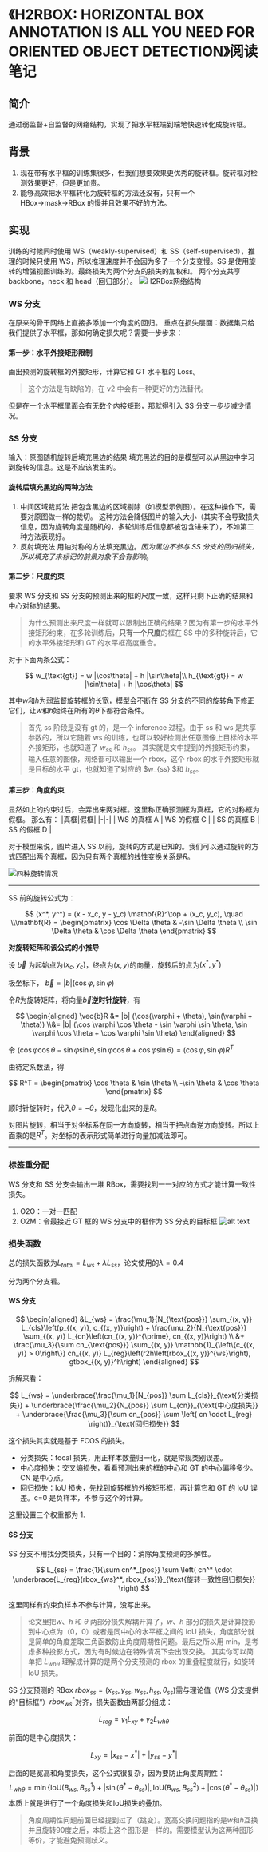 # 《H2RBOX: HORIZONTAL BOX ANNOTATION IS ALL YOU NEED FOR ORIENTED OBJECT DETECTION》阅读笔记

## 简介

通过弱监督+自监督的网络结构，实现了把水平框端到端地快速转化成旋转框。

## 背景

1. 现在带有水平框的训练集很多，但我们想要效果更优秀的旋转框。旋转框对检测效果更好，但是更加贵。
2. 能够高效把水平框转化为旋转框的方法还没有，只有一个 HBox→mask→RBox 的慢并且效果不好的方法。

## 实现

训练的时候同时使用 WS（weakly-supervised）和 SS（self-supervised），推理的时候只使用 WS，所以推理速度并不会因为多了一个分支变慢。SS 是使用旋转的增强视图训练的。最终损失为两个分支的损失的加权和。
两个分支共享 backbone，neck 和 head（回归部分）。
![H2RBox网络结构](../images/H2RBox.png)

### WS 分支

在原来的骨干网络上直接多添加一个角度的回归。
重点在损失层面：数据集只给我们提供了水平框，那如何确定损失呢？需要一步步来：

#### 第一步：水平外接矩形限制

画出预测的旋转框的外接矩形，计算它和 GT 水平框的 Loss。

> 这个方法是有缺陷的，在 v2 中会有一种更好的方法替代。

但是在一个水平框里面会有无数个内接矩形，那就得引入 SS 分支一步步减少情况。

### SS 分支

输入：原图随机旋转后填充黑边的结果
填充黑边的目的是模型可以从黑边中学习到旋转的信息。这是不应该发生的。

#### 旋转后填充黑边的两种方法

1. 中间区域裁剪法
   把包含黑边的区域剔除（如模型示例图）。在这种操作下，需要对原图做一样的裁切。
   这种方法会降低图片的输入大小（其实不会导致损失信息，因为旋转角度是随机的，多轮训练后信息都被包含进来了），不如第二种方法表现好。
2. 反射填充法
   用轴对称的方法填充黑边。_因为黑边不参与 SS 分支的回归损失，所以填充了未标记的前景对象不会有影响_。

#### 第二步：尺度约束

要求 WS 分支和 SS 分支的预测出来的框的尺度一致，这样只剩下正确的结果和中心对称的结果。

> 为什么预测出来尺度一样就可以限制出正确的结果？因为有第一步的水平外接矩形约束，在多轮训练后，**只有一个尺度**的框在 SS 中的多种旋转后，它的水平外接矩形和 GT 的水平框高度重合。

对于下面两条公式：

$$
w_{\text{gt}} = w |\cos\theta| + h |\sin\theta|\\
h_{\text{gt}} = w |\sin\theta| + h |\cos\theta|
$$

其中$w$和$h$为弱监督旋转框的长宽，模型会不断在 SS 分支的不同的旋转角下修正它们，让$w$和$h$始终在所有的$\theta$下都符合条件。

> 首先 ss 阶段是没有 gt 的，是一个 inference 过程。由于 ss 和 ws 是共享参数的，所以它随着 ws 的训练，也可以较好检测出任意图像上目标的水平外接矩形，也就知道了 $w_{ss}$ 和 $h_{ss}$。
> 其实就是文中提到的外接矩形约束，输入任意的图像，网络都可以输出一个 rbox，这个 rbox 的水平外接矩形就是目标的水平 gt，也就知道了对应的 $w_{ss} $和 $h_{ss}$。

#### 第三步：角度约束

显然如上的约束过后，会弄出来两对框。这里称正确预测框为真框，它的对称框为假框。
那么有：
|真框|假框|
|-|-|
| WS 的真框 A | WS 的假框 C |
| SS 的真框 B | SS 的假框 D |

对于模型来说，图片进入 SS 以前，旋转的方式是已知的。我们可以通过旋转的方式匹配出两个真框，因为只有两个真框的线性变换关系是$R$。

![四种旋转情况](../images/four_RB.png)

---

SS 前的旋转公式为：

$$
(x^*, y^*) = (x - x_c, y - y_c) \mathbf{R}^\top + (x_c, y_c), \quad \\\mathbf{R} = \begin{pmatrix} \cos \Delta \theta & -\sin \Delta \theta \\ \sin \Delta \theta & \cos \Delta \theta \end{pmatrix}
$$

**对旋转矩阵和该公式的小推导**

设 $\vec{b}$ 为起始点为$(x_c,y_c)$，终点为$(x,y)$的向量，旋转后的点为$(x^*,y^*)$

极坐标下， $\vec{b} = |b| (\cos \varphi, \sin \varphi)$

令$R$为旋转矩阵，将向量$\vec{b}$**逆时针旋转**，有

$$
\begin{aligned}
\vec{b}R &= |b| (\cos(\varphi + \theta), \sin(\varphi + \theta)) \\&= |b| (\cos \varphi \cos \theta - \sin \varphi \sin \theta,  \sin \varphi \cos \theta + \cos \varphi \sin \theta)
\end{aligned}
$$

令 $(\cos \varphi \cos \theta - \sin \varphi \sin \theta, \sin \varphi \cos \theta + \cos \varphi \sin \theta) = (\cos \varphi, \sin \varphi) R^T$

由待定系数法，得

$$ R^T = \begin{pmatrix} \cos \theta & \sin \theta \\ -\sin \theta & \cos \theta \end{pmatrix} $$

顺时针旋转时，代入$\theta=-\theta$，发现化出来的是$R$。

对图片旋转，相当于对坐标系在同一方向旋转，相当于把点向逆方向旋转。所以上面乘的是$R^T$。对坐标的表示形式简单进行向量加减法即可。

---

### 标签重分配

WS 分支和 SS 分支会输出一堆 RBox，需要找到一一对应的方式才能计算一致性损失。

1. O2O：一对一匹配
2. O2M：令最接近 GT 框的 WS 分支中的框作为 SS 分支的目标框
   ![alt text](../images/O2O_and_O2M.png)

### 损失函数

总的损失函数为$L_{total} = L_{ws} + λL_{ss}$，论文使用的$\lambda=0.4$

分为两个分支看。

#### WS 分支

$$
\begin{aligned}
&L_{ws} = \frac{\mu_1}{N_{\text{pos}}} \sum_{(x, y)} L_{cls}\left(p_{(x, y)}, c_{(x, y)}\right) + \frac{\mu_2}{N_{\text{pos}}} \sum_{(x, y)} L_{cn}\left(cn_{(x, y)}^{\prime}, cn_{(x, y)}\right) \\
&+ \frac{\mu_3}{\sum cn_{\text{pos}}} \sum_{(x, y)} \mathbb{1}_{\left\{c_{(x, y)} > 0\right\}} cn_{(x, y)} L_{reg}\left(r2h\left(rbox_{(x, y)}^{ws}\right), gtbox_{(x, y)}^h\right)
\end{aligned}
$$

拆解来看：

$$
L_{ws} = \underbrace{\frac{\mu_1}{N_{pos}} \sum L_{cls}}_{\text{分类损失}} + \underbrace{\frac{\mu_2}{N_{pos}} \sum L_{cn}}_{\text{中心度损失}} + \underbrace{\frac{\mu_3}{\sum cn_{pos}} \sum \left( cn \cdot L_{reg} \right)}_{\text{回归损失}}
$$

这个损失其实就是基于 FCOS 的损失。

- 分类损失：focal 损失，用正样本数量归一化，就是常规类别误差。
- 中心度损失：交叉熵损失，看看预测出来的框的中心和 GT 的中心偏移多少。CN 是中心点。
- 回归损失：IoU 损失，先找到旋转框的外接矩形框，再计算它和 GT 的 IoU 误差。c=0 是负样本，不参与这个的计算。

这里设置三个权重都为 1.

#### SS 分支

SS 分支不用找分类损失，只有一个目的：消除角度预测的多解性。

$$
L_{ss} = \frac{1}{\sum cn^*_{pos}} \sum \left( cn^* \cdot \underbrace{L_{reg}(rbox_{ws}^*, rbox_{ss})}_{\text{旋转一致性回归损失}} \right)
$$

这里同样有约束负样本不参与计算，没写出来。

> 论文里把$w$、$h$ 和 $θ$ 两部分损失解耦开算了，$w$、$h$ 部分的损失是计算投影到中心点为（0，0）或者是同中心的水平框之间的 IoU 损失，角度部分就是简单的角度差取三角函数防止角度周期性问题。最后之所以用 min，是考虑多种投影方式，因为有时候边在特殊情况下会出现交换。
> 其实你可以简单把 $L_{whθ}$ 理解成计算的是两个分支预测的 rbox 的重叠程度就行，如旋转 IoU 损失。

SS 分支预测的 RBox $rbox_{ss} = (x_{ss}, y_{ss}, w_{ss}, h_{ss}, \theta_{ss})$需与理论值（WS 分支提供的“目标框”）$rbox_{ws}^*$对齐，损失函数由两部分组成：

$$
   L_{reg} = \gamma_1 L_{xy} + \gamma_2 L_{wh\theta}
$$

前面的是中心度损失：

$$
L_{xy} = |x_{ss} - x^*| + |y_{ss} - y^*|
$$

后面的是宽高和角度损失，这个公式很复杂，因为要防止角度周期性：
$$
L_{wh\theta} = \min \left\{ \text{IoU}(B_{ws}, B_{ss}^1) + |\sin(\theta^* - \theta_{ss})|, \, \text{IoU}(B_{ws}, B_{ss}^2) + |\cos(\theta^* - \theta_{ss})| \right\}
$$
本质上就是进行了一个角度损失和IoU损失的叠加。

>角度周期性问题前面已经提到过了（跳变）。宽高交换问题指的是$w$和$h$互换并且旋转90度之后，本质上这个图形是一样的。需要模型认为这两种图形等价，才能避免预测歧义。